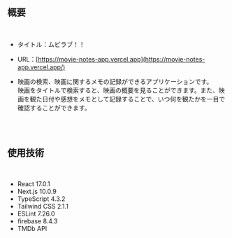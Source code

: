 ## 概要
<br />

- タイトル：ムビラブ！！

- URL：[https://movie-notes-app.vercel.app](https://movie-notes-app.vercel.app/)

- 映画の検索、映画に関するメモの記録ができるアプリケーションです。<br />
映画をタイトルで検索すると、映画の概要を見ることができます。また、映画を観た日付や感想をメモとして記録することで、いつ何を観たかを一目で確認することができます。
<br />
<br />

## 使用技術
<br />

- React 17.0.1
- Next.js 10.0.9
- TypeScript 4.3.2
- Tailwind CSS 2.1.1
- ESLint 7.26.0
- firebase 8.4.3
- TMDb API
<br />
<br />



